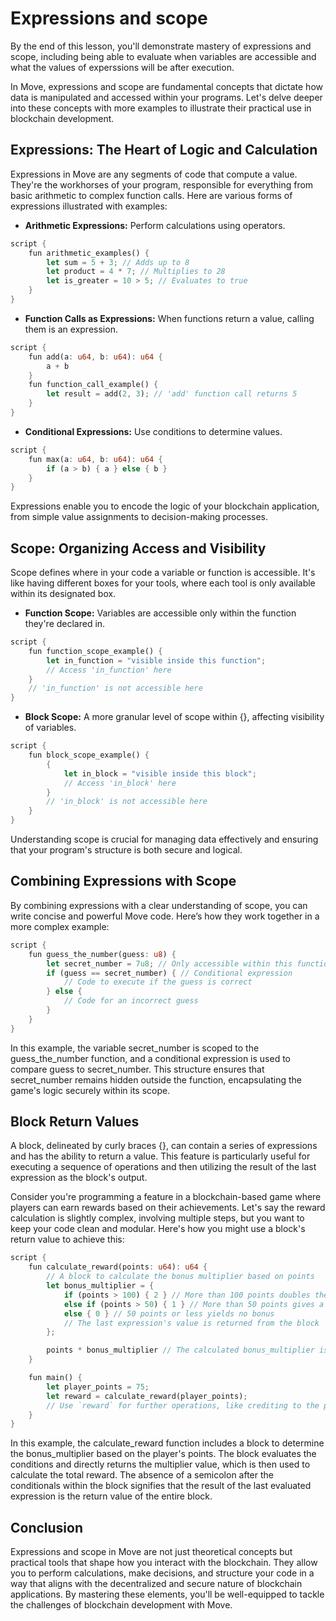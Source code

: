 # Expressions and scope

By the end of this lesson, you'll demonstrate mastery of expressions and scope, including being able to evaluate when variables are accessible and what the values of experssions will be after execution.

In Move, expressions and scope are fundamental concepts that dictate how data is manipulated and accessed within your programs. Let's delve deeper into these concepts with more examples to illustrate their practical use in blockchain development.

## Expressions: The Heart of Logic and Calculation

Expressions in Move are any segments of code that compute a value. They're the workhorses of your program, responsible for everything from basic arithmetic to complex function calls. Here are various forms of expressions illustrated with examples:

* **Arithmetic Expressions:** Perform calculations using operators.

```rust
script {
    fun arithmetic_examples() {
        let sum = 5 + 3; // Adds up to 8
        let product = 4 * 7; // Multiplies to 28
        let is_greater = 10 > 5; // Evaluates to true
    }
}
```

* **Function Calls as Expressions:** When functions return a value, calling them is an expression.

```rust
script {
    fun add(a: u64, b: u64): u64 {
        a + b
    }
    fun function_call_example() {
        let result = add(2, 3); // 'add' function call returns 5
    }
}
```

* **Conditional Expressions:** Use conditions to determine values.

```rust
script {
    fun max(a: u64, b: u64): u64 {
        if (a > b) { a } else { b }
    }
}
```

Expressions enable you to encode the logic of your blockchain application, from simple value assignments to decision-making processes.

## Scope: Organizing Access and Visibility

Scope defines where in your code a variable or function is accessible. It's like having different boxes for your tools, where each tool is only available within its designated box.

* **Function Scope:** Variables are accessible only within the function they're declared in.

```rust
script {
    fun function_scope_example() {
        let in_function = "visible inside this function";
        // Access 'in_function' here
    }
    // 'in_function' is not accessible here
}
```

* **Block Scope:** A more granular level of scope within {}, affecting visibility of variables.

```rust
script {
    fun block_scope_example() {
        {
            let in_block = "visible inside this block";
            // Access 'in_block' here
        }
        // 'in_block' is not accessible here
    }
}
```
Understanding scope is crucial for managing data effectively and ensuring that your program's structure is both secure and logical.

## Combining Expressions with Scope

By combining expressions with a clear understanding of scope, you can write concise and powerful Move code. Here’s how they work together in a more complex example:

```rust
script {
    fun guess_the_number(guess: u8) {
        let secret_number = 7u8; // Only accessible within this function
        if (guess == secret_number) { // Conditional expression
            // Code to execute if the guess is correct
        } else {
            // Code for an incorrect guess
        }
    }
}
```

In this example, the variable secret_number is scoped to the guess_the_number function, and a conditional expression is used to compare guess to secret_number. This structure ensures that secret_number remains hidden outside the function, encapsulating the game's logic securely within its scope.

## Block Return Values

A block, delineated by curly braces {}, can contain a series of expressions and has the ability to return a value. This feature is particularly useful for executing a sequence of operations and then utilizing the result of the last expression as the block's output.

Consider you're programming a feature in a blockchain-based game where players can earn rewards based on their achievements. Let's say the reward calculation is slightly complex, involving multiple steps, but you want to keep your code clean and modular. Here's how you might use a block's return value to achieve this:

```rust
script {
    fun calculate_reward(points: u64): u64 {
        // A block to calculate the bonus multiplier based on points
        let bonus_multiplier = {
            if (points > 100) { 2 } // More than 100 points doubles the reward
            else if (points > 50) { 1 } // More than 50 points gives a standard reward
            else { 0 } // 50 points or less yields no bonus
            // The last expression's value is returned from the block
        };

        points * bonus_multiplier // The calculated bonus_multiplier is used here
    }

    fun main() {
        let player_points = 75;
        let reward = calculate_reward(player_points);
        // Use `reward` for further operations, like crediting to the player's account
    }
}
```

In this example, the calculate_reward function includes a block to determine the bonus_multiplier based on the player's points. The block evaluates the conditions and directly returns the multiplier value, which is then used to calculate the total reward. The absence of a semicolon after the conditionals within the block signifies that the result of the last evaluated expression is the return value of the entire block.

## Conclusion

Expressions and scope in Move are not just theoretical concepts but practical tools that shape how you interact with the blockchain. They allow you to perform calculations, make decisions, and structure your code in a way that aligns with the decentralized and secure nature of blockchain applications. By mastering these elements, you'll be well-equipped to tackle the challenges of blockchain development with Move.
